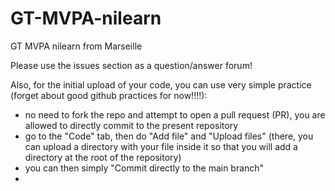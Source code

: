 # GT-MVPA-nilearn
GT MVPA nilearn from Marseille 

Please use the issues section as a question/answer forum!

Also, for the initial upload of your code, you can use very simple practice (forget about good github practices for now!!!!):
- no need to fork the repo and attempt to open a pull request (PR), you are allowed to directly commit to the present repository
- go to the "Code" tab, then do "Add file" and "Upload files" (there, you can upload a directory with your file inside it so that you will add a directory at the root of the repository)
- you can then simply "Commit directly to the main branch"
- 
